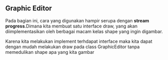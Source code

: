 <h2>Graphic Editor</h2>

Pada bagian ini, cara yang digunakan hampir serupa dengan <b href="https://github.com/nfadhil13/SOLID_BASE_APPL/tree/master/Stream%20Progress">stream progress</b>.Dimana kita membuat satu interface draw, yang akan diimplementasikan oleh berbagai macam kelas shape yang ingin digambar.

Karena kita melakukan implement terhdapat interface maka kita dapat dengan mudah melakukan draw pada class GraphicEditor tanpa memedulikan shape apa yang kita gambar
